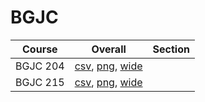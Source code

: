 # BGJC

| Course | Overall | Section |
| ------ | ------- | ------- |
| BGJC 204 | [csv](https://github.com/UCSD-Historical-Enrollment-Data/2025Fall/blob/main/overall/BGJC%20204.csv), [png](https://raw.githubusercontent.com/UCSD-Historical-Enrollment-Data/2025Fall/main/plot_overall/BGJC%20204.png), [wide](https://raw.githubusercontent.com/UCSD-Historical-Enrollment-Data/2025Fall/main/plot_overall_wide/BGJC%20204.png) |  |
| BGJC 215 | [csv](https://github.com/UCSD-Historical-Enrollment-Data/2025Fall/blob/main/overall/BGJC%20215.csv), [png](https://raw.githubusercontent.com/UCSD-Historical-Enrollment-Data/2025Fall/main/plot_overall/BGJC%20215.png), [wide](https://raw.githubusercontent.com/UCSD-Historical-Enrollment-Data/2025Fall/main/plot_overall_wide/BGJC%20215.png) |  |
